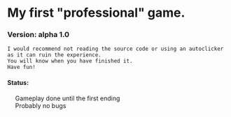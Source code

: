 # My first "professional" game.

### Version: alpha 1.0
    I would recommend not reading the source code or using an autoclicker as it can ruin the experience.
    You will know when you have finished it.
    Have fun!

#### Status:   
&emsp; Gameplay done until the first ending   
&emsp; Probably no bugs